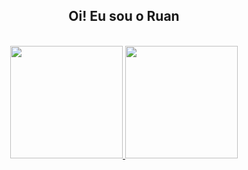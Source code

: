 <!--APRESENTATION-->
<div>
  <h2 align="center">Oi! Eu sou o Ruan</h2>
</div>

<div style="display: inline_block">



<div style="display: inline_block"><br>

<div align="center">
  <a href="https://github.com/RuanVR">
  <img height="180em" src="https://github-readme-stats.vercel.app/api?username=RuanVR&show_icons=true&theme=dark&include_all_commits=true&count_private=true"/>
  <img height="180em" src="https://github-readme-stats.vercel.app/api/top-langs/?username=RuanVR&layout=compact&langs_count=7&theme=dark"/>
</div>

